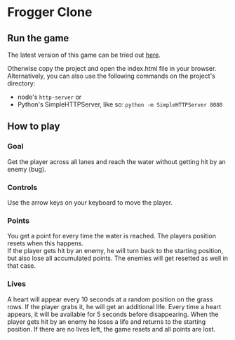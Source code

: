 # Frogger Clone

## Run the game
The latest version of this game can be tried out [here](https://donboli.github.io/frogger_clone/).  

Otherwise copy the project and open the index.html file in your browser.  
Alternatively, you can also use the following commands on the project's directory:
  - node's `http-server` or
  - Python's SimpleHTTPServer, like so: `python -m SimpleHTTPServer 8080`

## How to play

### Goal
Get the player across all lanes and reach the water without getting hit by an enemy (bug).

### Controls
Use the arrow keys on your keyboard to move the player.

### Points
You get a point for every time the water is reached. The players position resets when this happens.  
If the player gets hit by an enemy, he will turn back to the starting position, but also lose all accumulated points. The enemies will get resetted as well in that case.

### Lives
A heart will appear every 10 seconds at a random position on the grass rows. If the player grabs it, he will get an additional life. Every time a heart appears, it will be available for 5 seconds before disappearing. When the player gets hit by an enemy he loses a life and returns to the starting position. If there are no lives left, the game resets and all points are lost.